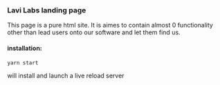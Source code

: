 ### Lavi Labs landing page

This page is a pure html site. It is aimes to contain almost 0 functionality other than lead users onto our software and let them find us.

#### installation:

```
yarn start
```

will install and launch a live reload server
